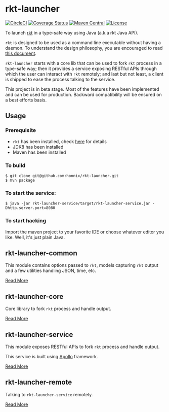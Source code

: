 # rkt-launcher

[![CircleCI](https://circleci.com/gh/honnix/rkt-launcher/tree/master.svg?style=shield)](https://circleci.com/gh/honnix/rkt-launcher)
[![Coverage Status](https://codecov.io/gh/honnix/rkt-launcher/branch/master/graph/badge.svg)](https://codecov.io/gh/honnix/rkt-launcher)
[![Maven Central](https://img.shields.io/maven-central/v/io.honnix/rkt-launcher.svg)](https://search.maven.org/#search%7Cga%7C1%7Cg%3A%22io.honnix%22%20rkt-launcher)
[![License](https://img.shields.io/github/license/honnix/rkt-launcher.svg)](LICENSE)

To launch [rkt] in a type-safe way using Java (a.k.a rkt Java API).

`rkt` is designed to be used as a command line executable without having
a daemon. To understand the design philosophy, you are encouraged to read
[this document][rkt-vs-other-projects].

`rkt-launcher` starts with a core lib that can be used to fork `rkt`
process in a type-safe way; then it provides a service exposing RESTful
APIs through which the user can interact with `rkt` remotely; and last
but not least, a client is shipped to ease the process talking to the
service.

This project is in beta stage. Most of the features have been
implemented and can be used for production. Backward compatibility will
be ensured on a best efforts basis.

## Usage

### Prerequisite

* `rkt` has been installed, check [here][trying-out-rkt] for details
* JDK8 has been installed
* Maven has been installed

### To build

```
$ git clone git@github.com:honnix/rkt-launcher.git
$ mvn package
```

### To start the service:

```
$ java -jar rkt-launcher-service/target/rkt-launcher-service.jar -Dhttp.server.port=8080
```

### To start hacking

Import the maven project to your favorite IDE or choose whatever editor
you like. Well, it's just plain Java.

## rkt-launcher-common

This module contains options passed to `rkt`, models capturing `rkt`
output and a few utilities handling JSON, time, etc.

[Read More](rkt-launcher-common/README.md)

## rkt-launcher-core

Core library to fork `rkt` process and handle output.

[Read More](rkt-launcher-core/README.md)

## rkt-launcher-service

This module exposes RESTful APIs to fork `rkt` process and handle output.

This service is built using [Apollo] framework.

[Read More](rkt-launcher-service/README.md)

## rkt-launcher-remote

Talking to `rkt-launcher-service` remotely.

[Read More](rkt-launcher-remote/README.md)

[rkt]: https://coreos.com/rkt/
[rkt-vs-other-projects]: https://coreos.com/rkt/docs/latest/rkt-vs-other-projects.html
[trying-out-rkt]: https://coreos.com/rkt/docs/latest/trying-out-rkt.html
[Apollo]: https://github.com/spotify/apollo
[Automatter]: https://github.com/danielnorberg/auto-matter
